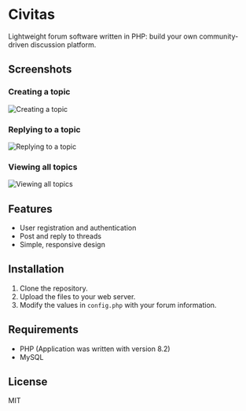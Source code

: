 # Civitas

Lightweight forum software written in PHP: build your own community-driven
discussion platform.

## Screenshots

### Creating a topic

![Creating a topic](https://i.imgur.com/w3SDHwD.jpeg)

### Replying to a topic

![Replying to a topic](https://i.imgur.com/tFeg2vG.jpeg)

### Viewing all topics

![Viewing all topics](https://i.imgur.com/4eNOOmy.jpeg)

## Features

- User registration and authentication
- Post and reply to threads
- Simple, responsive design

## Installation

1. Clone the repository.
2. Upload the files to your web server.
3. Modify the values in `config.php` with your forum information.

## Requirements

- PHP (Application was written with version 8.2)
- MySQL

## License

MIT
